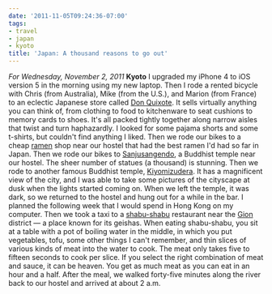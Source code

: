 ```yaml
---
date: '2011-11-05T09:24:36-07:00'
tags:
- travel
- japan
- kyoto
title: 'Japan: A thousand reasons to go out'
---
```


*For Wednesday, November 2, 2011* **Kyoto** I upgraded my iPhone 4 to iOS version 5 in the morning using my new laptop. Then I rode a rented bicycle with Chris (from Australia), Mike (from the U.S.), and Marion (from France) to an eclectic Japanese store called [Don Quixote](http://www.google.com/search?client=safari&rls;=en&q;=Don+Quixote+store&oe;=UTF-8&um;=1&ie;=UTF-8&hl;=en&tbm;=isch&source;=og&sa;=N&tab;=wi&biw;=1366&bih;=690&sei;=%20tV61TomWHo_5mAXv9tmsCQ). It sells virtually anything you can think of, from clothing to food to kitchenware to seat cushions to memory cards to shoes. It's all packed tightly together along narrow aisles that twist and turn haphazardly. I looked for some pajama shorts and some t-shirts, but couldn't find anything I liked. Then we rode our bikes to a cheap [ramen](http://www.google.com/search?client=safari&rls;=en&q;=ramen&oe;=UTF-8&um;=1&ie;=UTF-8&hl;=en&tbm;=isch&source;=og&sa;=N&tab;=wi&biw;=1366&bih;=690&sei;=%20UV-1TtrHOcHLmAXwhdTgAw) shop near our hostel that had the best ramen I'd had so far in Japan. Then we rode our bikes to [Sanjusangendo](http://www.google.com/search?client=safari&rls;=en&q;=Sanjusangendo&oe;=UTF-8&um;=1&ie;=UTF-8&hl;=en&tbm;=isch&source;=og&sa;=N&tab;=wi&biw;=1366&bih;=690&sei;=%20sV-1TsaIJarMmAXdvrjjAw), a Buddhist temple near our hostel. The sheer number of statues (a thousand) is stunning. Then we rode to another famous Buddhist temple, [Kiyomizudera](http://www.google.com/search?client=safari&rls;=en&q;=Kiyomizudera&oe;=UTF-8&um;=1&ie;=UTF-8&hl;=en&tbm;=isch&source;=og&sa;=N&tab;=wi&biw;=1366&bih;=690&sei;=%20RWC1Tu7rLajImAXFm6HbAw). It has a magnificent view of the city, and I was able to take some pictures of the cityscape at dusk when the lights started coming on. When we left the temple, it was dark, so we returned to the hostel and hung out for a while in the bar. I planned the following week that I would spend in Hong Kong on my computer. Then we took a taxi to a [shabu-shabu](http://www.google.com/search?client=safari&rls;=en&q;=shabu+shabu&oe;=UTF-8&um;=1&ie;=UTF-8&hl;=en&tbm;=isch&source;=og&sa;=N&tab;=wi&biw;=1366&bih;=690&sei;=%20wWC1TpOVBe-NmQX1kcXlAw) restaurant near the [Gion](http://www.google.com/search?client=safari&rls;=en&q;=gion&oe;=UTF-8&um;=1&ie;=UTF-8&hl;=en&tbm;=isch&source;=og&sa;=N&tab;=wi&biw;=1366&bih;=690&sei;=%20BmG1TvTjAaP0mAWugOGtDA) district — a place known for its geishas. When eating shabu-shabu, you sit at a table with a pot of boiling water in the middle, in which you put vegetables, tofu, some other things I can't remember, and thin slices of various kinds of meat into the water to cook. The meat only takes five to fifteen seconds to cook per slice. If you select the right combination of meat and sauce, it can be heaven. You get as much meat as you can eat in an hour and a half. After the meal, we walked forty-five minutes along the river back to our hostel and arrived at about 2 a.m.

